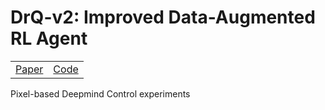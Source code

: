 # DrQ-v2: Improved Data-Augmented RL Agent

| | |
|-----------|-----------|
|[Paper](https://arxiv.org/pdf/2107.09645)|[Code](https://github.com/facebookresearch/drqv2)| 

Pixel-based Deepmind Control experiments